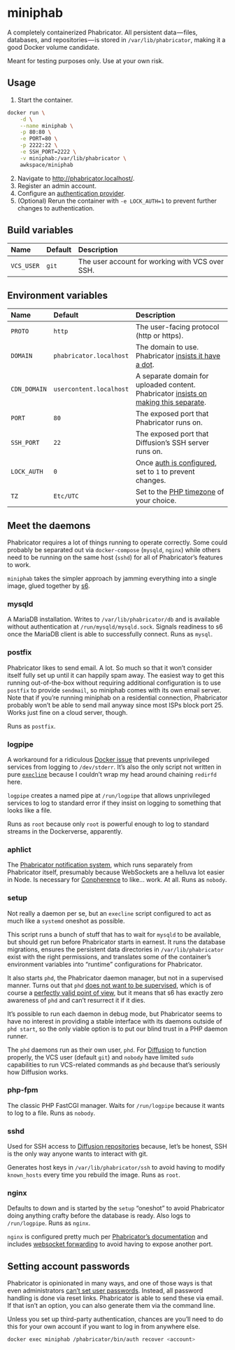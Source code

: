 # miniphab

A completely containerized Phabricator. All persistent data — files, databases,
and repositories — is stored in `/var/lib/phabricator`, making it a good Docker
volume candidate.

Meant for testing purposes only. Use at your own risk.

## Usage

1. Start the container.

```bash
docker run \
    -d \
    --name miniphab \
    -p 80:80 \
    -e PORT=80 \
    -p 2222:22 \
    -e SSH_PORT=2222 \
    -v miniphab:/var/lib/phabricator \
    awkspace/miniphab
```

2. Navigate to http://phabricator.localhost/.
3. Register an admin account.
4. Configure an [authentication provider][auth].
5. (Optional) Rerun the container with `-e LOCK_AUTH=1` to prevent further
   changes to authentication.

## Build variables

| Name       | Default | Description                                     |
|:-----------|:--------|:------------------------------------------------|
| `VCS_USER` | `git`   | The user account for working with VCS over SSH. |

## Environment variables

| Name         | Default                 | Description                                                                                 |
|:-------------|:------------------------|:--------------------------------------------------------------------------------------------|
| `PROTO`      | `http`                  | The user-facing protocol (http or https).                                                   |
| `DOMAIN`     | `phabricator.localhost` | The domain to use. Phabricator [insists it have a dot][dot].                                |
| `CDN_DOMAIN` | `usercontent.localhost` | A separate domain for uploaded content. Phabricator [insists on making this separate][cdn]. |
| `PORT`       | `80`                    | The exposed port that Phabricator runs on.                                                  |
| `SSH_PORT`   | `22`                    | The exposed port that Diffusion’s SSH server runs on.                                       |
| `LOCK_AUTH`  | `0`                     | Once [auth is configured][auth], set to `1` to prevent changes.                             |
| `TZ`         | `Etc/UTC`               | Set to the [PHP timezone][tz] of your choice.                                               |

## Meet the daemons

Phabricator requires a lot of things running to operate correctly. Some could
probably be separated out via `docker-compose` (`mysqld`, `nginx`) while others
need to be running on the same host (`sshd`) for all of Phabricator’s features
to work.

`miniphab` takes the simpler approach by jamming everything into a single image,
glued together by [s6][s6-o].

### mysqld

A MariaDB installation. Writes to `/var/lib/phabricator/db` and is available
without authentication at `/run/mysqld/mysqld.sock`. Signals readiness to s6
once the MariaDB client is able to successfully connect. Runs as `mysql`.

### postfix

Phabricator likes to send email. A lot. So much so that it won’t consider itself
fully set up until it can happily spam away. The easiest way to get this running
out-of-the-box without requiring additional configuration is to use `postfix` to
provide `sendmail`, so miniphab comes with its own email server. Note that if
you’re running miniphab on a residential connection, Phabricator probably won’t
be able to send mail anyway since most ISPs block port 25. Works just fine on a
cloud server, though.

Runs as `postfix`.

### logpipe

A workaround for a ridiculous [Docker issue][moby-6880] that prevents
unprivileged services from logging to `/dev/stderr`. It’s also the only script
not written in pure [`execline`][execline] because I couldn’t wrap my head
around chaining `redirfd` here.

`logpipe` creates a named pipe at `/run/logpipe` that allows unprivileged
services to log to standard error if they insist on logging to something that
looks like a file.

Runs as `root` because only `root` is powerful enough to log to standard streams
in the Dockerverse, apparently.

### aphlict

The [Phabricator notification system][aphlict], which runs separately from
Phabricator itself, presumably because WebSockets are a helluva lot easier in
Node. Is necessary for [Conpherence][conpherence] to like... work. At all. Runs
as `nobody`.

### setup

Not really a daemon per se, but an `execline` script configured to act as much
like a `systemd` oneshot as possible.

This script runs a bunch of stuff that has to wait for `mysqld` to be available,
but should get run before Phabricator starts in earnest. It runs the database
migrations, ensures the persistent data directories in `/var/lib/phabricator`
exist with the right permissions, and translates some of the container’s
environment variables into “runtime” configurations for Phabricator.

It also starts `phd`, the Phabricator daemon manager, but not in a supervised
manner. Turns out that `phd` [does not want to be supervised][phd-fork], which
is of course a [perfectly valid point of view][nms], but it means that s6 has
exactly zero awareness of `phd` and can’t resurrect it if it dies.

It’s possible to run each daemon in debug mode, but Phabricator seems to have no
interest in providing a stable interface with its daemons outside of `phd
start`, so the only viable option is to put our blind trust in a PHP daemon
runner.

The `phd` daemons run as their own user, `phd`. For [Diffusion][diffusion] to
function properly, the VCS user (default `git`) and `nobody` have limited `sudo`
capabilities to run VCS-related commands as `phd` because that’s seriously how
Diffusion works.

### php-fpm

The classic PHP FastCGI manager. Waits for `/run/logpipe` because it wants to
log to a file. Runs as `nobody`.

### sshd

Used for SSH access to [Diffusion repositories][diffusion] because, let’s be
honest, SSH is the only way anyone wants to interact with git.

Generates host keys in `/var/lib/phabricator/ssh` to avoid having to modify
`known_hosts` every time you rebuild the image. Runs as `root`.

### nginx

Defaults to down and is started by the `setup` “oneshot” to avoid Phabricator
doing anything crafty before the database is ready. Also logs to `/run/logpipe`.
Runs as `nginx`.

`nginx` is configured pretty much per [Phabricator’s documentation][nginx] and
includes [websocket forwarding][nginx-ws] to avoid having to expose another
port.

## Setting account passwords

Phabricator is opinionated in many ways, and one of those ways is that even
administrators [can’t set user passwords][passwords]. Instead, all password
handling is done via reset links. Phabricator is able to send these via email.
If that isn’t an option, you can also generate them via the command line.

Unless you set up third-party authentication, chances are you’ll need to do this
for your own account if you want to log in from anywhere else.

```bash
docker exec miniphab /phabricator/bin/auth recover <account>
```

[aphlict]: https://secure.phabricator.com/book/phabricator/article/notifications/
[auth]: https://secure.phabricator.com/book/phabricator/article/configuring_accounts_and_registration/
[cdn]: https://secure.phabricator.com/book/phabricator/article/configuring_file_domain/
[conpherence]: https://www.phacility.com/phabricator/conpherence/
[diffusion]: https://secure.phabricator.com/book/phabricator/article/diffusion_hosting/
[dot]: https://secure.phabricator.com/book/phabricator/article/configuration_guide/#webserver-configuring-apache
[execline]: https://skarnet.org/software/execline/
[moby-6880]: https://github.com/moby/moby/issues/6880
[nginx-ws]: https://secure.phabricator.com/book/phabricator/article/notifications/#terminating-ssl-with-nginx
[nginx]: https://secure.phabricator.com/book/phabricator/article/configuration_guide/#webserver-configuring-nginx
[nms]: https://www.youtube.com/watch?v=YEwlW5sHQ4Q
[passwords]: https://secure.phabricator.com/D18901?id=45357
[phd-fork]: https://secure.phabricator.com/T10786
[s6-o]: https://github.com/just-containers/s6-overlay
[tz]: https://www.php.net/manual/en/timezones.php

